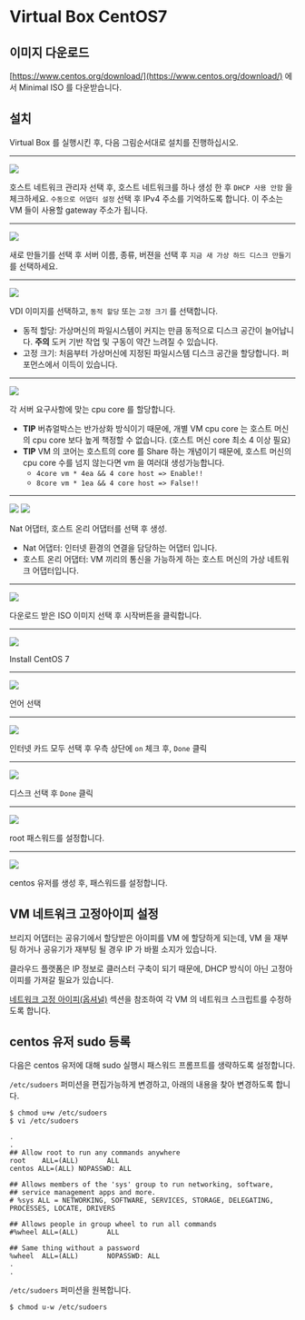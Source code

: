 # Virtual Box CentOS7

## 이미지 다운로드

[https://www.centos.org/download/](https://www.centos.org/download/) 에서 Minimal ISO 를 다운받습니다.

## 설치

Virtual Box 를 실행시킨 후, 다음 그림순서대로 설치를 진행하십시오.

---
![](image/virtual0.png)

호스트 네트워크 관리자 선택 후, 호스트 네트워크를 하나 생성 한 후 `DHCP 사용 안함` 을 체크하세요.
`수동으로 어댑터 설정` 선택 후 IPv4 주소를 기억하도록 합니다. 이 주소는 VM 들이 사용할 gateway 주소가 됩니다.

---
![](image/virtual1.png)

새로 만들기를 선택 후 서버 이름, 종류, 버젼을 선택 후 `지금 새 가상 하드 디스크 만들기` 를 선택하세요.

---
![](image/virtual2.png)

VDI 이미지를 선택하고, `동적 할당` 또는 `고정 크기` 를 선택합니다.
 
 - 동적 할당: 가상머신의 파일시스템이 커지는 만큼 동적으로 디스크 공간이 늘어납니다. **주의** 도커 기반 작업 및 구동이 약간 느려질 수 있습니다.
 - 고정 크기: 처음부터 가상머신에 지정된 파일시스템 디스크 공간을 할당합니다. 퍼포먼스에서 이득이 있습니다.

---
![](image/virtual3.png)

각 서버 요구사항에 맞는 cpu core 를 할당합니다.

- **TIP** 버츄얼박스는 반가상화 방식이기 때문에, 개별 VM cpu core 는 호스트 머신의 cpu core 보다 높게 책정할 수 없습니다. (호스트 머신 core 최소 4 이상 필요)
- **TIP** VM 의 코어는 호스트의 core 를 Share 하는 개념이기 때문에, 호스트 머신의 cpu core 수를 넘지 않는다면 vm 을 여러대 생성가능합니다.
  - `4core vm * 4ea && 4 core host => Enable!!`
  - `8core vm * 1ea && 4 core host => False!!`

---
![](image/virtual4-1.png)
![](image/virtual4-1.png)

Nat 어댑터, 호스트 온리 어댑터를 선택 후 생성.

- Nat 어댑터: 인터넷 환경의 연결을 담당하는 어댑터 입니다.
- 호스트 온리 어댑터: VM 끼리의 통신을 가능하게 하는 호스트 머신의 가상 네트워크 어댑터입니다.

---
![](image/virtual5.png)

다운로드 받은 ISO 이미지 선택 후 시작버튼을 클릭합니다.

---
![](image/virtual6.png)

Install CentOS 7

---
![](image/virtual7.png)

언어 선택

---
![](image/virtual8.png)

인터넷 카드 모두 선택 후 우측 상단에  `on` 체크 후, `Done` 클릭

---
![](image/virtual9.png)

디스크 선택 후 `Done` 클릭

---
![](image/virtual10.png)

root 패스워드를 설정합니다.

---
![](image/virtual11.png)

centos 유저를 생성 후, 패스워드를 설정합니다.


## VM 네트워크 고정아이피 설정

브리지 어댑터는 공유기에서 할당받은 아이피를 VM 에 할당하게 되는데, VM 을 재부팅 하거나 공유기가 재부팅 될 경우 IP 가 바뀔 소지가 있습니다.

클라우드 플랫폼은 IP 정보로 클러스터 구축이 되기 때문에, DHCP 방식이 아닌 고정아이피를 가져갈 필요가 있습니다.

[네트워크 고정 아이피(옵셔널)](infra/pre-static-ips.md) 섹션을 참조하여 각 VM 의 네트워크 스크립트를 수정하도록 합니다.


## centos 유저 sudo 등록

다음은 centos 유저에 대해 sudo 실행시 패스워드 프롬프트를 생략하도록 설정합니다.

`/etc/sudoers` 퍼미션을 편집가능하게 변경하고, 아래의 내용을 찾아 변경하도록 합니다.

```
$ chmod u+w /etc/sudoers
$ vi /etc/sudoers

.
.
## Allow root to run any commands anywhere
root    ALL=(ALL)       ALL
centos ALL=(ALL) NOPASSWD: ALL

## Allows members of the 'sys' group to run networking, software,
## service management apps and more.
# %sys ALL = NETWORKING, SOFTWARE, SERVICES, STORAGE, DELEGATING, PROCESSES, LOCATE, DRIVERS

## Allows people in group wheel to run all commands
#%wheel ALL=(ALL)       ALL

## Same thing without a password
%wheel  ALL=(ALL)       NOPASSWD: ALL
.
.
```

`/etc/sudoers` 퍼미션을 원복합니다.

```
$ chmod u-w /etc/sudoers
```

